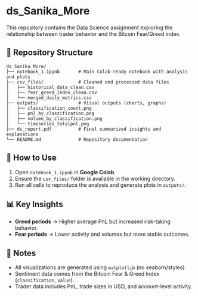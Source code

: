 # ds_Sanika_More

This repository contains the Data Science assignment exploring the relationship between trader behavior and the Bitcoin Fear/Greed index.

## 📂 Repository Structure
```
ds_Sanika_More/
├── notebook_1.ipynb       # Main Colab-ready notebook with analysis and plots
├── csv_files/             # Cleaned and processed data files
│   ├── historical_data_clean.csv
│   ├── fear_greed_index_clean.csv
│   └── merged_daily_metrics.csv
├── outputs/               # Visual outputs (charts, graphs)
│   ├── classification_count.png
│   ├── pnl_by_classification.png
│   ├── volume_by_classification.png
│   └── timeseries_totalpnl.png
├── ds_report.pdf          # Final summarized insights and explanations
└── README.md              # Repository documentation
```

## 🚀 How to Use
1. Open `notebook_1.ipynb` in **Google Colab**.
2. Ensure the `csv_files/` folder is available in the working directory.
3. Run all cells to reproduce the analysis and generate plots in `outputs/`.

## 📊 Key Insights
- **Greed periods** → Higher average PnL but increased risk-taking behavior.  
- **Fear periods** → Lower activity and volumes but more stable outcomes.  

## 📝 Notes
- All visualizations are generated using `matplotlib` (no seaborn/styles).
- Sentiment data comes from the Bitcoin Fear & Greed Index (`classification`, `value`).
- Trader data includes PnL, trade sizes in USD, and account-level activity.
